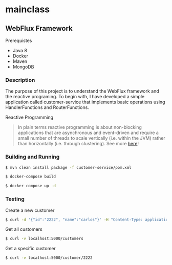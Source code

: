 # mainclass
## WebFlux Framework

Prerequistes

- Java 8
- Docker
- Maven
- MongoDB

### Description

The purpose of this project is to understand the WebFlux framework and the reactive programing. To begin with, I have developed a simple application called customer-service that implements basic operations using HandlerFunctions and RouterFunctions.

Reactive Programming

>In plain terms reactive programming is about non-blocking applications that are asynchronous and event-driven and require a small number of threads to scale vertically (i.e. within the JVM) rather than horizontally (i.e. through clustering). See more [here](https://docs.spring.io/spring/docs/5.0.0.BUILD-SNAPSHOT/spring-framework-reference/html/web-reactive.html)!

### Building and Running

```sh
$ mvn clean install package -f customer-service/pom.xml
```

```sh
$ docker-compose build 
```

```sh
$ docker-compose up -d
```

### Testing

Create a new customer
```sh
$ curl -d '{"id":"2222", "name":"carlos"}' -H "Content-Type: application/json" -X POST http://localhost:5000/customer
```

Get all customers
```sh
$ curl -v localhost:5000/customers
```

Get a specific customer
```sh
$ curl -v localhost:5000/customer/2222
```

